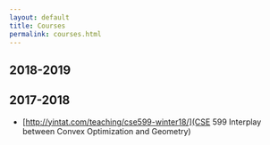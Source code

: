 ```yaml
---
layout: default
title: Courses
permalink: courses.html
---
```


## 2018-2019

## 2017-2018
* [http://yintat.com/teaching/cse599-winter18/](CSE 599 Interplay between Convex Optimization and Geometry)
